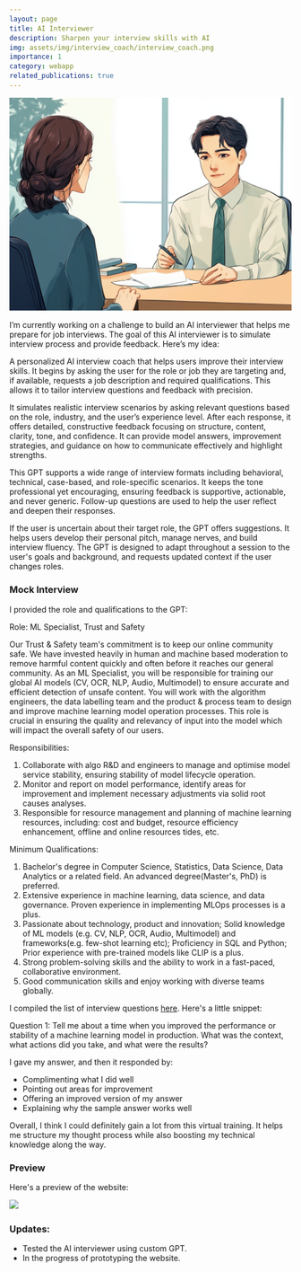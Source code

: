 ```yaml
---
layout: page
title: AI Interviewer
description: Sharpen your interview skills with AI
img: assets/img/interview_coach/interview_coach.png
importance: 1
category: webapp
related_publications: true
---
```


<img src="https://raw.githubusercontent.com/shelvia-w/shelvia-w.github.io/refs/heads/master/assets/img/ai_interviewer/ai_interviewer_cover.png" width='820px'>

I’m currently working on a challenge to build an AI interviewer that helps me prepare for job interviews. The goal of this AI interviewer is to simulate interview process and provide feedback. Here’s my idea:

A personalized AI interview coach that helps users improve their interview skills. It begins by asking the user for the role or job they are targeting and, if available, requests a job description and required qualifications. This allows it to tailor interview questions and feedback with precision.

It simulates realistic interview scenarios by asking relevant questions based on the role, industry, and the user’s experience level. After each response, it offers detailed, constructive feedback focusing on structure, content, clarity, tone, and confidence. It can provide model answers, improvement strategies, and guidance on how to communicate effectively and highlight strengths.

This GPT supports a wide range of interview formats including behavioral, technical, case-based, and role-specific scenarios. It keeps the tone professional yet encouraging, ensuring feedback is supportive, actionable, and never generic. Follow-up questions are used to help the user reflect and deepen their responses.

If the user is uncertain about their target role, the GPT offers suggestions. It helps users develop their personal pitch, manage nerves, and build interview fluency. The GPT is designed to adapt throughout a session to the user's goals and background, and requests updated context if the user changes roles.

### Mock Interview

I provided the role and qualifications to the GPT:

Role: ML Specialist, Trust and Safety

Our Trust & Safety team's commitment is to keep our online community safe. We have invested heavily in human and machine based moderation to remove harmful content quickly and often before it reaches our general community. As an ML Specialist, you will be responsible for training our global AI models (CV, OCR, NLP, Audio, Multimodel) to ensure accurate and efficient detection of unsafe content. You will work with the algorithm engineers, the data labelling team and the product & process team to design and improve machine learning model operation processes. This role is crucial in ensuring the quality and relevancy of input into the model which will impact the overall safety of our users.

Responsibilities:
1. Collaborate with algo R&D and engineers to manage and optimise model service stability, ensuring stability of model lifecycle operation.
2. Monitor and report on model performance, identify areas for improvement and implement necessary adjustments via solid root causes analyses.
3. Responsible for resource management and planning of machine learning resources, including: cost and budget, resource efficiency enhancement, offline and online resources tides, etc.

Minimum Qualifications:
1. Bachelor's degree in Computer Science, Statistics, Data Science, Data Analytics or a related field. An advanced degree(Master's, PhD) is preferred.
2. Extensive experience in machine learning, data science, and data governance. Proven experience in implementing MLOps processes is a plus.
3. Passionate about technology, product and innovation; Solid knowledge of ML models (e.g. CV, NLP, OCR, Audio, Multimodel) and frameworks(e.g. few-shot learning etc); Proficiency in SQL and Python; Prior experience with pre-trained models like CLIP is a plus.
4. Strong problem-solving skills and the ability to work in a fast-paced, collaborative environment.
5. Good communication skills and enjoy working with diverse teams globally.

I compiled the list of interview questions [here](https://docs.google.com/document/d/19Rulz2oXngoDYnpxFMv2ABu6334PhrOlNUCP8eI8WV8/edit?usp=sharing). Here's a little snippet:

Question 1:
Tell me about a time when you improved the performance or stability of a machine learning model in production. What was the context, what actions did you take, and what were the results?

I gave my answer, and then it responded by:
- Complimenting what I did well
- Pointing out areas for improvement
- Offering an improved version of my answer
- Explaining why the sample answer works well

Overall, I think I could definitely gain a lot from this virtual training. It helps me structure my thought process while also boosting my technical knowledge along the way.

### Preview
Here's a preview of the website:

<img src="https://raw.githubusercontent.com/shelvia-w/shelvia-w.github.io/refs/heads/master/assets/img/ai_interviewer/web.png" width='820px'>


### Updates:
- Tested the AI interviewer using custom GPT.
- In the progress of prototyping the website.